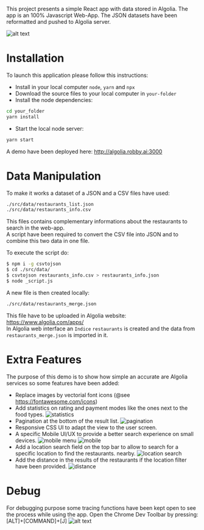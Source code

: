This project presents a simple React app with data stored in Algolia.
The app is an 100% Javascript Web-App.
The JSON datasets have been reformatted and pushed to Algolia server.

![alt text](https://raw.githubusercontent.com/BricePissard/React-Algolia/master/public/preview.png)

# Installation
To launch this application please follow this instructions:
- Install in your local computer ``node``, ``yarn`` and ``npx``
- Download the source files to your local computer in ``your-folder``
- Install the node dependencies:
```sh
cd your_folder
yarn install
```
- Start the local node server:
```sh
yarn start
```

A demo have been deployed here:
http://algolia.robby.ai:3000



# Data Manipulation
To make it works a dataset of a JSON and a CSV files have used:
```sh
./src/data/restaurants_list.json
./src/data/restaurants_info.csv
```
This files contains complementary informations about the restaurants to search in the web-app.<br/>
A script have been required to convert the CSV file into JSON and to combine this two data in one file.

To execute the script do:
```sh
$ npm i -g csvtojson
$ cd ./src/data/
$ csvtojson restaurants_info.csv > restaurants_info.json
$ node _script.js
```

A new file is then created locally:
```sh
./src/data/restaurants_merge.json
```
This file have to be uploaded in Algolia website: <br/>
https://www.algolia.com/apps/
<br/>
In Algolia web interface an ``Indice`` ``restaurants`` is created and the data from ``restaurants_merge.json`` is imported in it.

# Extra Features
The purpose of this demo is to show how simple an accurate are Algolia services so some features have been added:
- Replace images by vectorial font icons (@see https://fontawesome.com/icons)
- Add statistics on rating and payment modes like the ones next to the food types.
![statistics](https://raw.githubusercontent.com/BricePissard/React-Algolia/master/public/statistics.png)
- Pagination at the bottom of the result list.
![pagination](https://raw.githubusercontent.com/BricePissard/React-Algolia/master/public/pagination.png)
- Responsive CSS UI to adapt the view to the user screen.
- A specific Mobile UI/UX to provide a better search experience on small devices.
![mobile menu](https://raw.githubusercontent.com/BricePissard/React-Algolia/master/public/preview_mobile_menu.png)
![mobile](https://raw.githubusercontent.com/BricePissard/React-Algolia/master/public/preview_mobile.png)
- Add a location search field on the top bar to allow to search for a specific location to find the restaurants. nearby.
![location search ](https://raw.githubusercontent.com/BricePissard/React-Algolia/master/public/location_search.png)
- Add the distance in the results of the restaurants if the location filter have been provided.
![distance](https://raw.githubusercontent.com/BricePissard/React-Algolia/master/public/distance.png)


# Debug
For debugging purpose some tracing functions have been kept open to see the process while using the app.
Open the Chrome Dev Toolbar by pressing: [ALT]+[COMMAND]+[J]
![alt text](https://raw.githubusercontent.com/BricePissard/React-Algolia/master/public/debug.png)
